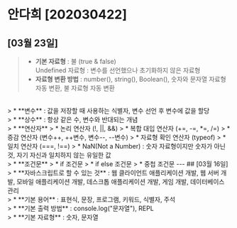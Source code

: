 # 안다희 [202030422]
## [03월 23일]
> * **기본 자료형** : 불 (true & false)  
> Undefined 자료형 : 변수를 선언했으나 초기화하지 않은 자료형
> * **자료형 변환 방법** : number(), string(), Boolean(), 숫자와 문자열 자료형 자동 변환, 불 자료형 자동 변환  
<br>
> * **변수** : 값을 저장할 때 사용하는 식별자, 변수 선언 후 변수에 값을 할당  
<br>
> * **상수** : 항상 같은 수, 변수와 반대되는 개념  
<br>
> * **연산자**
>   * 논리 연산자 (!, ||, &&)
>   * 복합 대입 연산자 (+=, -=, *=, /=)
>   * 증감 연산자 (변수++, ++변수, 변수--, --변수)
>   * 자료형 확인 연산자 (typeof)
>   * 일치 연산자 (===, !==)
>   * NaN(Not a Number) : 숫자 자료형이지만 숫자가 아닌 것, 자기 자신과 일치하지 않는 유일한 값  
<br>
> * **조건문**
>   * if 조건문
>   * if else 조건문
>   * 중첩 조건문
---
## [03월 16일]
> * **자바스크립트로 할 수 있는 것** : 웹 클라이언트 애플리케이션 개발, 웹 서버 개발, 모바일 애플리케이션 개발, 데스크톱 애플리케이션 개발, 게임 개발, 데이터베이스 관리  
<br>
> * **기본 용어** : 표현식, 문장, 프로그램, 키워드, 식별자, 주석  
<br>
> * **기본 출력 방법** : console.log("문자열"), REPL  
<br>
> * **기본 자료형** : 숫자, 문자열